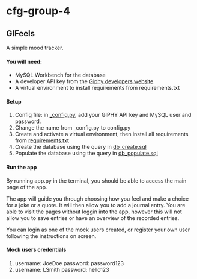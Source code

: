 # cfg-group-4

## GIFeels 
A simple mood tracker.

#### You will need:

- MySQL Workbench for the database
- A developer API key from the [Giphy developers website](https://developers.giphy.com/)
- A virtual environment to install requirements from requirements.txt

#### Setup 
1. Config file: in [_config.py](/_config.py), add your GIPHY API key and MySQL user and password.
2. Change the name from _config.py to config.py 
3. Create and activate a virtual environment, then install all requirements from [requirements.txt](/requirements.txt)
4. Create the database using the query in [db_create.sql](/DB_Setup/db_create.sql)
5. Populate the database using the query in [db_populate.sql](/DB_Setup/db.populate.sql)

#### Run the app
By running app.py in the terminal, you should be able to access the main page of the app.

The app will guide you through choosing how you feel and make a choice for a joke or a quote. It will then allow you to add a journal entry.
You are able to visit the pages without loggin into the app, however this will not allow you to save entries or have an overview of the recorded entries.

You can login as one of the mock users created, or register your own user following the instructions on screen.

#### Mock users credentials
1. username: JoeDoe
    password: password123
2. username: LSmith
    password: hello123
